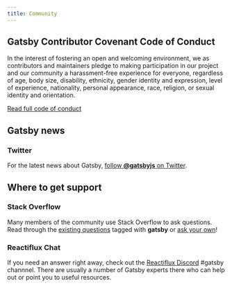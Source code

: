 ```yaml
---
title: Community
---
```


## Gatsby Contributor Covenant Code of Conduct

In the interest of fostering an open and welcoming environment, we as
contributors and maintainers pledge to making participation in our
project and our community a harassment-free experience for everyone,
regardless of age, body size, disability, ethnicity, gender identity and
expression, level of experience, nationality, personal appearance, race,
religion, or sexual identity and orientation.

[Read full code of conduct](/docs/code-of-conduct.md)

## Gatsby news

### Twitter

For the latest news about Gatsby, [follow **@gatsbyjs** on
Twitter](https://twitter.com/gatsbyjs).

## Where to get support

### Stack Overflow

Many members of the community use Stack Overflow to ask questions. Read
through the [existing
questions](http://stackoverflow.com/questions/tagged/gatsby) tagged
with **gatsby** or [ask your
own](http://stackoverflow.com/questions/ask?tags=gatsby)!

### Reactiflux Chat

If you need an answer right away, check out the [Reactiflux
Discord](https://discord.gg/0ZcbPKXt5bZjGY5n) #gatsby channnel. There are
usually a number of Gatsby experts there who can help out or point you to
useful resources.
